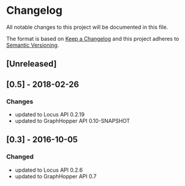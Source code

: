 # Changelog
All notable changes to this project will be documented in this file.

The format is based on [Keep a Changelog](http://keepachangelog.com/en/1.0.0/)
and this project adheres to [Semantic Versioning](http://semver.org/spec/v2.0.0.html).

## [Unreleased]

## [0.5] - 2018-02-26
### Changes
- updated to Locus API 0.2.19
- updated to GraphHopper API 0.10-SNAPSHOT

## [0.3] - 2016-10-05
### Changed
- updated to Locus API 0.2.6
- updated to GraphHopper API 0.7
